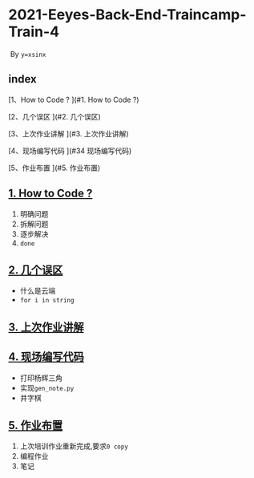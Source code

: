 # 2021-Eeyes-Back-End-Traincamp-Train-4

​																																																	By `y=xsinx`

## index
[1、How to Code ? ](#1. How to Code ?)

[2、几个误区 ](#2. 几个误区)

[3、上次作业讲解 ](#3. 上次作业讲解)

[4、现场编写代码 ](#34 现场编写代码)

[5、作业布置 ](#5. 作业布置)

## [1. How to Code ?](#index)

1. 明确问题
2. 拆解问题
3. 逐步解决
4. `done`

## [2. 几个误区](#index)

+ 什么是云端
+ `for i in string`  

## [3. 上次作业讲解](#index)

## [4. 现场编写代码](#index)

+ 打印杨辉三角
+ 实现`gen_note.py`
+ 井字棋

## [5. 作业布置](#index)

1. 上次培训作业重新完成,要求`0 copy`
2. 编程作业
3. 笔记
